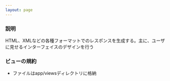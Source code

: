 ```yaml
---
layout: page
---
```

### 説明
HTML、XMLなどの各種フォーマットでのレスポンスを生成する。主に、ユーザに見せるインターフェイスのデザインを行う

### ビューの規約
* ファイルはapp/viewsディレクトリに格納